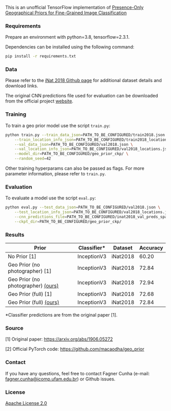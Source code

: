This is an unofficial TensorFlow implementation of [Presence-Only Geographical Priors for Fine-Grained Image Classification](https://arxiv.org/abs/1906.05272)

### Requirements

Prepare an environment with python=3.8, tensorflow=2.3.1.

Dependencies can be installed using the following command:
```bash
pip install -r requirements.txt
```

### Data

Please refer to the [iNat 2018 Github page](https://github.com/visipedia/inat_comp/tree/master/2018) for additional dataset details and download links.

The original CNN predictions file used for evaluation can be downloaded from the official project [website](http://www.vision.caltech.edu/~macaodha/projects/geopriors/index.html).

### Training

To train a geo prior model use the script `train.py`:
```bash
python train.py --train_data_json=PATH_TO_BE_CONFIGURED/train2018.json \
    --train_location_info_json=PATH_TO_BE_CONFIGURED/train2018_locations.json \
    --val_data_json=PATH_TO_BE_CONFIGURED/val2018.json \
    --val_location_info_json=PATH_TO_BE_CONFIGURED/val2018_locations.json \
    --model_dir=PATH_TO_BE_CONFIGURED/geo_prior_ckp/ \
    --random_seed=42
```

Other training hyperparams can also be passed as flags. For more parameter information, please refer to `train.py`.

### Evaluation

To evaluate a model use the script `eval.py`:
```bash
python eval.py --test_data_json=PATH_TO_BE_CONFIGURED/val2018.json \
    --test_location_info_json=PATH_TO_BE_CONFIGURED/val2018_locations.json \
    --cnn_predictions_file=PATH_TO_BE_CONFIGURED/inat2018_val_preds_sparse.npz \
    --ckpt_dir=PATH_TO_BE_CONFIGURED/geo_prior_ckp/
```

### Results

| Prior                                   | Classifier* | Dataset  | Accuracy |
|-----------------------------------------|-------------|----------|----------|
| No Prior [1]                            | InceptionV3 | iNat2018 | 60.20    |
| Geo Prior (no photographer) [1]         | InceptionV3 | iNat2018 | 72.84    |
| Geo Prior (no photographer) [(ours)](https://drive.google.com/file/d/1get9lJEK2jw3qKPIXNd6037Kwz0kQQbC/view?usp=sharing)  | InceptionV3 | iNat2018 | 72.94    |
| Geo Prior (full) [1]                    | InceptionV3 | iNat2018 | 72.68    |
| Geo Prior (full) [(ours)](https://drive.google.com/file/d/1I5tSBM1LxZgGLJZFGq-IILepKQocnL1d/view?usp=sharing)             | InceptionV3 | iNat2018 | 72.84    |

*Classifier predictions are from the original paper [1].

### Source

[1] Original paper: https://arxiv.org/abs/1906.05272

[2] Official PyTorch code: https://github.com/macaodha/geo_prior

### Contact

If you have any questions, feel free to contact Fagner Cunha (e-mail: fagner.cunha@icomp.ufam.edu.br) or Github issues. 

### License

[Apache License 2.0](LICENSE)